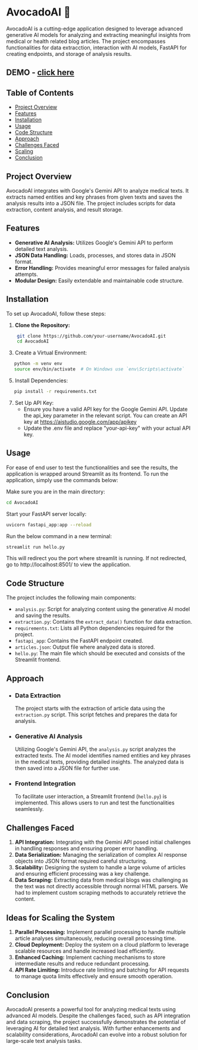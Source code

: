 # AvocadoAI 🥑

AvocadoAI is a cutting-edge application designed to leverage advanced generative AI models for analyzing and extracting meaningful insights from medical or health related blog articles. The project encompasses functionalities for data extracction, interaction with AI models, FastAPI for creating endpoints, and storage of analysis results.

## DEMO - [click here](https://www.loom.com/share/3688f2413d86433b9edf8dc46125fc48?sid=4aa1e6f9-ab06-4ae1-84ee-aa6ebb38f383)

## Table of Contents

- [Project Overview](#project-overview)
- [Features](#features)
- [Installation](#installation)
- [Usage](#usage)
- [Code Structure](#code-structure)
- [Approach](#approach)
- [Challenges Faced](#challenges-faced)
- [Scaling](#ideas-for-scaling-the-system)
- [Conclusion](#conclusion)


## Project Overview

AvocadoAI integrates with Google's Gemini API to analyze medical texts. It extracts named entities and key phrases from given texts and saves the analysis results into a JSON file. The project includes scripts for data extraction, content analysis, and result storage.

## Features

- **Generative AI Analysis:** Utilizes Google's Gemini API to perform detailed text analysis.
- **JSON Data Handling:** Loads, processes, and stores data in JSON format.
- **Error Handling:** Provides meaningful error messages for failed analysis attempts.
- **Modular Design:** Easily extendable and maintainable code structure.

## Installation

To set up AvocadoAI, follow these steps:

1. **Clone the Repository:**
```sh
    git clone https://github.com/your-username/AvocadoAI.git
    cd AvocadoAI
```
3.	Create a Virtual Environment:
```sh
   python -m venv env
   source env/bin/activate  # On Windows use `env\Scripts\activate`
```
5.	Install Dependencies:
```sh
   pip install -r requirements.txt
```
7.	Set Up API Key:
    - Ensure you have a valid API key for the Google Gemini API. Update the api_key parameter in the relevant script. You can create an API key at https://aistudio.google.com/app/apikey
    - Update the .env file and replace "your-api-key" with your actual API key.


## Usage
For ease of end user to test the functionalities and see the results, the application is wrapped around Streamlit as its frontend. To run the application, simply use the commands below:

Make sure you are in the main directory:
```sh
cd AvocadoAI
```
Start your FastAPI server locally:
```sh
uvicorn fastapi_app:app --reload
```
Run the below command in a new terminal:
```sh
streamlit run hello.py
```

This will redirect you the port where streamlit is running. If not redirected, go to http://localhost:8501/ to view the application.

## Code Structure

The project includes the following main components:

- `analysis.py`: Script for analyzing content using the generative AI model and saving the results.
- `extraction.py`: Contains the `extract_data()` function for data extraction.
- `requirements.txt`: Lists all Python dependencies required for the project.
- `fastapi_app`: Contains the FastAPI endpoint created.
- `articles.json`: Output file where analyzed data is stored.
- `hello.py`: The main file which should be executed and consists of the Streamlit frontend.

## Approach

- ### Data Extraction
    The project starts with the extraction of article data using the `extraction.py` script. This script fetches and prepares the data for analysis.

- ### Generative AI Analysis
    Utilizing Google's Gemini API, the `analysis.py` script analyzes the extracted texts. The AI model identifies named entities and key phrases in the medical texts, providing detailed insights. The analyzed data is then saved into a JSON file for further use.

- ### Frontend Integration
    To facilitate user interaction, a Streamlit frontend (`hello.py`) is implemented. This allows users to run and test the functionalities seamlessly.

## Challenges Faced

1. **API Integration:** Integrating with the Gemini API posed initial challenges in handling responses and ensuring proper error handling.
2. **Data Serialization:** Managing the serialization of complex AI response objects into JSON format required careful structuring.
3. **Scalability:** Designing the system to handle a large volume of articles and ensuring efficient processing was a key challenge.
4. **Data Scraping:** Extracting data from medical blogs was challenging as the text was not directly accessible through normal HTML parsers. We had to implement custom scraping methods to accurately retrieve the content.

## Ideas for Scaling the System

1. **Parallel Processing:** Implement parallel processing to handle multiple article analyses simultaneously, reducing overall processing time.
2. **Cloud Deployment:** Deploy the system on a cloud platform to leverage scalable resources and handle increased load efficiently.
3. **Enhanced Caching:** Implement caching mechanisms to store intermediate results and reduce redundant processing.
4. **API Rate Limiting:** Introduce rate limiting and batching for API requests to manage quota limits effectively and ensure smooth operation.

## Conclusion

AvocadoAI presents a powerful tool for analyzing medical texts using advanced AI models. Despite the challenges faced, such as API integration and data scraping, the project successfully demonstrates the potential of leveraging AI for detailed text analysis. With further enhancements and scalability considerations, AvocadoAI can evolve into a robust solution for large-scale text analysis tasks.
